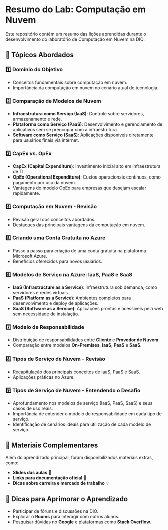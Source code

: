 # Resumo do Lab: Computação em Nuvem

Este repositório contém um resumo das lições aprendidas durante o desenvolvimento do laboratório de Computação em Nuvem na DIO.

## 📌 Tópicos Abordados

### 1️⃣ Domínio do Objetivo
- Conceitos fundamentais sobre computação em nuvem.
- Importância da computação em nuvem no cenário atual de tecnologia.

### 2️⃣ Comparação de Modelos de Nuvem
- **Infraestrutura como Serviço (IaaS)**: Controle sobre servidores, armazenamento e rede.
- **Plataforma como Serviço (PaaS)**: Desenvolvimento e gerenciamento de aplicativos sem se preocupar com a infraestrutura.
- **Software como Serviço (SaaS)**: Aplicações disponíveis diretamente para usuários finais via internet.

### 3️⃣ CapEx vs. OpEx
- **CapEx (Capital Expenditure)**: Investimento inicial alto em infraestrutura de TI.
- **OpEx (Operational Expenditure)**: Custos operacionais contínuos, como pagamento por uso da nuvem.
- Vantagens do modelo OpEx para empresas que desejam escalar rapidamente.

### 4️⃣ Computação em Nuvem - Revisão
- Revisão geral dos conceitos abordados.
- Destaques das principais vantagens da computação em nuvem.

### 5️⃣ Criando uma Conta Gratuita no Azure
- Passo a passo para criação de uma conta gratuita na plataforma Microsoft Azure.
- Benefícios oferecidos para novos usuários.

### 6️⃣ Modelos de Serviço na Azure: IaaS, PaaS e SaaS
- **IaaS (Infrastructure as a Service)**: Infraestrutura sob demanda, como servidores e redes virtuais.
- **PaaS (Platform as a Service)**: Ambientes completos para desenvolvimento e deploy de aplicações.
- **SaaS (Software as a Service)**: Aplicações prontas e acessíveis pela web sem necessidade de instalação.

### 7️⃣ Modelo de Responsabilidade
- Distribuição de responsabilidades entre **Cliente** e **Provedor de Nuvem**.
- Comparação entre modelos **On-Premises**, **IaaS**, **PaaS** e **SaaS**.

### 8️⃣ Tipos de Serviço de Nuvem - Revisão
- Recapitulação dos principais conceitos de IaaS, PaaS e SaaS.
- Aplicações práticas no Azure.

### 9️⃣ Tipos de Serviço de Nuvem - Entendendo o Desafio
- Aprofundamento nos modelos de serviço (IaaS, PaaS, SaaS) e seus casos de uso reais.
- Importância de entender o modelo de responsabilidade em cada tipo de serviço.
- Identificação de cenários ideais para utilização de cada modelo de serviço.

## 🔗 Materiais Complementares
Além do aprendizado principal, foram disponibilizados materiais extras, como:
- **Slides das aulas** 📑
- **Links para documentação oficial** 🔗
- **Dicas sobre carreira e mercado de trabalho** 💡

## 🚀 Dicas para Aprimorar o Aprendizado
- Participar de fóruns e discussões na DIO.
- Explorar o **Rooms** para interagir com outros alunos.
- Pesquisar dúvidas no **Google** e plataformas como **Stack Overflow**.

